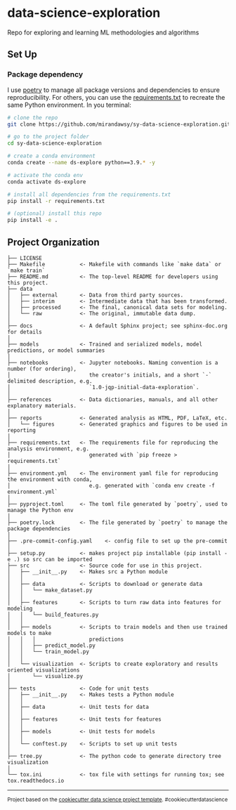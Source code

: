 data-science-exploration
==============================

Repo for exploring and learning ML methodologies and algorithms

Set Up
------------
### Package dependency
I use [poetry](https://python-poetry.org/docs/) to manage all package versions and dependencies to ensure reproducibility. For others, you can use the [requirements.txt](/requirements.txt) to recreate the same Python environment. In you terminal:
```bash
# clone the repo
git clone https://github.com/mirandawsy/sy-data-science-exploration.git

# go to the project folder
cd sy-data-science-exploration

# create a conda environment
conda create --name ds-explore python==3.9.* -y

# activate the conda env
conda activate ds-explore

# install all dependencies from the requirements.txt
pip install -r requirements.txt

# (optional) install this repo
pip install -e .
```

Project Organization
------------

    ├── LICENSE
    ├── Makefile           <- Makefile with commands like `make data` or `make train`
    ├── README.md          <- The top-level README for developers using this project.
    ├── data
    │   ├── external       <- Data from third party sources.
    │   ├── interim        <- Intermediate data that has been transformed.
    │   ├── processed      <- The final, canonical data sets for modeling.
    │   └── raw            <- The original, immutable data dump.
    │
    ├── docs               <- A default Sphinx project; see sphinx-doc.org for details
    │
    ├── models             <- Trained and serialized models, model predictions, or model summaries
    │
    ├── notebooks          <- Jupyter notebooks. Naming convention is a number (for ordering),
    │                         the creator's initials, and a short `-` delimited description, e.g.
    │                         `1.0-jqp-initial-data-exploration`.
    │
    ├── references         <- Data dictionaries, manuals, and all other explanatory materials.
    │
    ├── reports            <- Generated analysis as HTML, PDF, LaTeX, etc.
    │   └── figures        <- Generated graphics and figures to be used in reporting
    │
    ├── requirements.txt   <- The requirements file for reproducing the analysis environment, e.g.
    │                         generated with `pip freeze > requirements.txt`
    │
    ├── environment.yml    <- The environment yaml file for reproducing the environment with conda, 
    │                         e.g. generated with `conda env create -f environment.yml`
    │
    ├── pyproject.toml     <- The toml file generated by `poetry`, used to manage the Python env 
    │
    ├── poetry.lock        <- The file generated by `poetry` to manage the package dependencies 
    │
    ├── .pre-commit-config.yaml    <- config file to set up the pre-commit
    │
    ├── setup.py           <- makes project pip installable (pip install -e .) so src can be imported
    ├── src                <- Source code for use in this project.
    │   ├── __init__.py    <- Makes src a Python module
    │   │
    │   ├── data           <- Scripts to download or generate data
    │   │   └── make_dataset.py
    │   │
    │   ├── features       <- Scripts to turn raw data into features for modeling
    │   │   └── build_features.py
    │   │
    │   ├── models         <- Scripts to train models and then use trained models to make
    │   │   │                 predictions
    │   │   ├── predict_model.py
    │   │   └── train_model.py
    │   │
    │   └── visualization  <- Scripts to create exploratory and results oriented visualizations
    │       └── visualize.py
    │
    ├── tests              <- Code for unit tests
    │   ├── __init__.py    <- Makes tests a Python module
    │   │
    │   ├── data           <- Unit tests for data
    │   │
    │   ├── features       <- Unit tests for features
    │   │
    │   ├── models         <- Unit tests for models
    │   │ 
    │   └── conftest.py    <- Scripts to set up unit tests
    │
    ├── tree.py            <- The python code to generate directory tree visualization 
    │
    └── tox.ini            <- tox file with settings for running tox; see tox.readthedocs.io


--------

<p><small>Project based on the <a target="_blank" href="https://drivendata.github.io/cookiecutter-data-science/">cookiecutter data science project template</a>. #cookiecutterdatascience</small></p>
